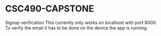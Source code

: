 # CSC490-CAPSTONE

Signup verification
This currently only works on localhost with port 8000. To verify the email it has to be done on the device the app is running.

